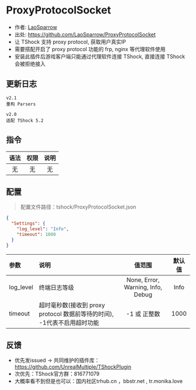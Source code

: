﻿# ProxyProtocolSocket

- 作者: [LaoSparrow](https://github.com/LaoSparrow)
- 出处: https://github.com/LaoSparrow/ProxyProtocolSocket
- 让 TShock 支持 proxy protocol, 获取用户真实IP
- 需要搭配开启了 proxy protocol 功能的 frp, nginx 等代理软件使用
- 安装此插件后游戏客户端只能通过代理软件连接 TShock, 直接连接 TShock 会被拒绝接入 

## 更新日志

```
v2.1
重构 Parsers

v2.0
适配 TShock 5.2
```

## 指令

| 语法 | 权限 | 说明 |
|:--:|:--:|:--:|
| 无  | 无  | 无  |

## 配置
> 配置文件路径：tshock/ProxyProtocolSocket.json
```json
{
  "Settings": {
    "log_level": "Info",
    "timeout": 1000
  }
}
```

| 参数        | 说明                                              |                值范围                | 默认值  |
|:----------|:------------------------------------------------|:---------------------------------:|:----:|
| log_level | 终端日志等级                                          | None, Error, Warning, Info, Debug | Info |
| timeout   | 超时毫秒数(接收到 proxy protocol 数据前等待的时间), -1代表不启用超时功能 |             -1 或 正整数              | 1000 |

## 反馈
- 优先发issued -> 共同维护的插件库：https://github.com/UnrealMultiple/TShockPlugin
- 次优先：TShock官方群：816771079
- 大概率看不到但是也可以：国内社区trhub.cn ，bbstr.net , tr.monika.love